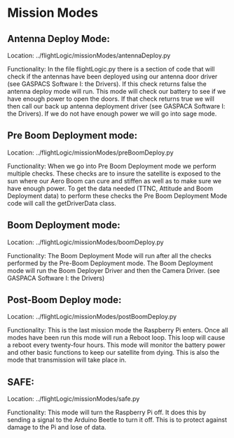 Mission Modes
==
Antenna Deploy Mode:
--
Location: ../flightLogic/missionModes/antennaDeploy.py

Functionality: 
		In the file flightLogic.py there is a section of code that will check if the antennas have been deployed using our antenna door driver (see GASPACS Software I: the Drivers).  If this check returns false the antenna deploy mode will run. This mode will check our battery to see if we have enough power to open the doors. If that check returns true we will then call our back up antenna deployment driver (see GASPACA Software I: the Drivers). If we do not have enough power we will go into sage mode. 

Pre Boom Deployment mode:
--
Location: ../flightLogic/missionModes/preBoomDeploy.py

Functionality:
		When we go into Pre Boom Deployment mode we perform multiple checks. These checks are to insure the satellite is exposed to the sun where our Aero Boom can cure and stiffen as well as to make sure we have enough power. To get the data needed (TTNC, Attitude and Boom Deployment data) to perform these checks the Pre Boom Deployment Mode code will call the getDriverData class.

Boom Deployment mode:
---
Location: ../flightLogic/missionModes/boomDeploy.py

Functionality:
		The Boom Deployment Mode will run after all the checks performed by the Pre-Boom Deployment mode. The Boom Deployment mode will run the Boom Deployer Driver and then the Camera Driver. (see GASPACA Software I: the Drivers)

Post-Boom Deploy mode:
--
Location: ../flightLogic/missionModes/postBoomDeploy.py

Functionality:
		This is the last mission mode the Raspberry Pi enters. Once all modes have been run this mode will run a Reboot loop. This loop will cause a reboot every twenty-four hours. This mode will monitor the battery power and other basic functions to keep our satellite from dying. This is also the mode that transmission will take place in. 


SAFE:
--
Location: ../flightLogic/missionModes/safe.py

Functionality:
	This mode will turn the Raspberry Pi off. It does this by sending a signal to the Arduino Beetle to turn it off. This is to protect against damage to the Pi and lose of data.


